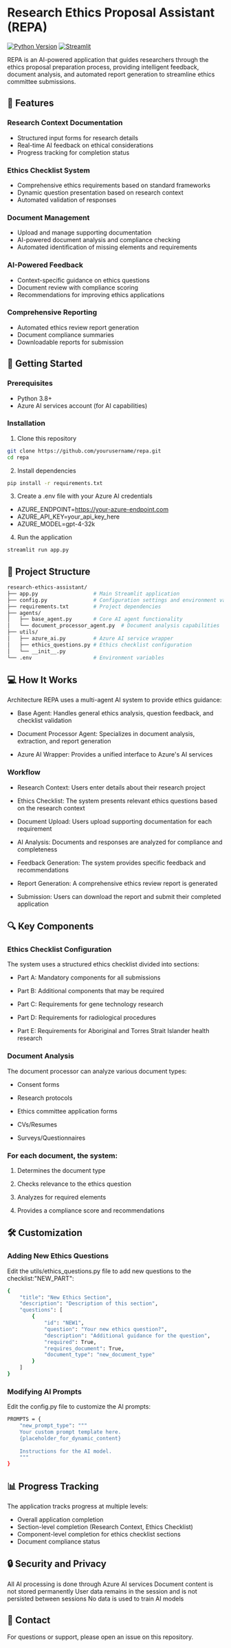 # Research Ethics Proposal Assistant (REPA)

[![Python Version](https://img.shields.io/badge/python-3.8%2B-blue.svg)](https://www.python.org/downloads/)
[![Streamlit](https://img.shields.io/badge/streamlit-1.15.0%2B-FF4B4B.svg)](https://streamlit.io/)

REPA is an AI-powered application that guides researchers through the ethics proposal preparation process, providing intelligent feedback, document analysis, and automated report generation to streamline ethics committee submissions.

## 🌟 Features

### Research Context Documentation
- Structured input forms for research details
- Real-time AI feedback on ethical considerations
- Progress tracking for completion status

### Ethics Checklist System
- Comprehensive ethics requirements based on standard frameworks
- Dynamic question presentation based on research context
- Automated validation of responses

### Document Management
- Upload and manage supporting documentation
- AI-powered document analysis and compliance checking
- Automated identification of missing elements and requirements

### AI-Powered Feedback
- Context-specific guidance on ethics questions
- Document review with compliance scoring
- Recommendations for improving ethics applications

### Comprehensive Reporting
- Automated ethics review report generation
- Document compliance summaries
- Downloadable reports for submission

## 🚀 Getting Started

### Prerequisites
- Python 3.8+
- Azure AI services account (for AI capabilities)

### Installation

1. Clone this repository
```bash
git clone https://github.com/yourusername/repa.git
cd repa
```

2. Install dependencies
```bash
pip install -r requirements.txt
```
3. Create a .env file with your Azure AI credentials
- AZURE_ENDPOINT=https://your-azure-endpoint.com
- AZURE_API_KEY=your_api_key_here
- AZURE_MODEL=gpt-4-32k

4. Run the application
```bash
streamlit run app.py
```

## 🔧  Project Structure
```bash
research-ethics-assistant/
├── app.py                  # Main Streamlit application
├── config.py               # Configuration settings and environment variables
├── requirements.txt        # Project dependencies
├── agents/
│   ├── base_agent.py       # Core AI agent functionality
│   └── document_processor_agent.py  # Document analysis capabilities
├── utils/
│   ├── azure_ai.py         # Azure AI service wrapper
│   ├── ethics_questions.py # Ethics checklist configuration
│   └── __init__.py
└── .env                    # Environment variables 
```

## 💻  How It Works
Architecture
REPA uses a multi-agent AI system to provide ethics guidance:

- Base Agent: Handles general ethics analysis, question feedback, and checklist validation

- Document Processor Agent: Specializes in document analysis, extraction, and report generation

- Azure AI Wrapper: Provides a unified interface to Azure's AI services
  
### Workflow 
- Research Context: Users enter details about their research project

- Ethics Checklist: The system presents relevant ethics questions based on the research context

- Document Upload: Users upload supporting documentation for each requirement

- AI Analysis: Documents and responses are analyzed for compliance and completeness

- Feedback Generation: The system provides specific feedback and recommendations

- Report Generation: A comprehensive ethics review report is generated

- Submission: Users can download the report and submit their completed application

## 🔍 Key Components
### Ethics Checklist Configuration
The system uses a structured ethics checklist divided into sections:

- Part A: Mandatory components for all submissions

- Part B: Additional components that may be required

- Part C: Requirements for gene technology research

- Part D: Requirements for radiological procedures

- Part E: Requirements for Aboriginal and Torres Strait Islander health research

### Document Analysis
The document processor can analyze various document types:

- Consent forms

- Research protocols

- Ethics committee application forms

- CVs/Resumes

- Surveys/Questionnaires

### For each document, the system:

1. Determines the document type

2. Checks relevance to the ethics question

3. Analyzes for required elements

4. Provides a compliance score and recommendations

## 🛠️ Customization
### Adding New Ethics Questions
Edit the utils/ethics_questions.py file to add new questions to the checklist:"NEW_PART": 
```bash
{
    "title": "New Ethics Section",
    "description": "Description of this section",
    "questions": [
        {
            "id": "NEW1",
            "question": "Your new ethics question?",
            "description": "Additional guidance for the question",
            "required": True,
            "requires_document": True,
            "document_type": "new_document_type"
        }
    ]
}

```
### Modifying AI Prompts
Edit the config.py file to customize the AI prompts:
```bash
PROMPTS = {
    "new_prompt_type": """
    Your custom prompt template here.
    {placeholder_for_dynamic_content}
    
    Instructions for the AI model.
    """
}
```

## 📊 Progress Tracking
The application tracks progress at multiple levels:

- Overall application completion
- Section-level completion (Research Context, Ethics Checklist)
- Component-level completion for ethics checklist sections
- Document compliance status

## 🔒 Security and Privacy
All AI processing is done through Azure AI services
Document content is not stored permanently
User data remains in the session and is not persisted between sessions
No data is used to train AI models

## 📧 Contact
For questions or support, please open an issue on this repository.

